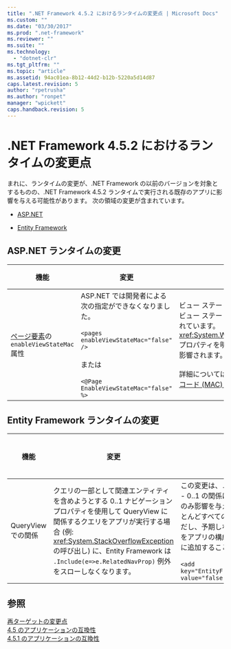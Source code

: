 ```yaml
---
title: ".NET Framework 4.5.2 におけるランタイムの変更点 | Microsoft Docs"
ms.custom: ""
ms.date: "03/30/2017"
ms.prod: ".net-framework"
ms.reviewer: ""
ms.suite: ""
ms.technology: 
  - "dotnet-clr"
ms.tgt_pltfrm: ""
ms.topic: "article"
ms.assetid: 94ac01ea-8b12-44d2-b12b-5220a5d14d87
caps.latest.revision: 5
author: "rpetrusha"
ms.author: "ronpet"
manager: "wpickett"
caps.handback.revision: 5
---
```

# .NET Framework 4.5.2 におけるランタイムの変更点
まれに、ランタイムの変更が、.NET Framework の以前のバージョンを対象とするものの、.NET Framework 4.5.2 ランタイムで実行される既存のアプリに影響を与える可能性があります。 次の領域の変更が含まれています。  
  
-   [ASP.NET](#ASP_NET)  
  
-   [Entity Framework](#EF)  
  
<a name="ASP_NET"></a>   
## ASP.NET ランタイムの変更  
  
|機能|変更|影響|スコープ|  
|--------|--------|--------|----------|  
|[ページ要素](http://msdn.microsoft.com/ja-jp/4123bb66-3fe4-4d62-b70e-33758656b458)の `enableViewStateMac` 属性|ASP.NET では開発者による次の指定ができなくなりました。<br /><br /> `<pages enableViewStateMac="false" />`<br /><br /> または<br /><br /> `<@Page EnableViewStateMac="false" %>`|ビュー ステートのメッセージ認証コード \(MAC\) は、ビュー ステートが埋め込まれたすべての要求に強制されています。<xref:System.Web.UI.Page.EnableViewStateMac%2A> プロパティを明示的に `false` に設定するアプリだけが影響されます。<br /><br /> 詳細については、「[ビュー ステートのメッセージ認証コード \(MAC\) エラーの解決](http://support.microsoft.com/kb/2915218)」を参照してください。|Major|  
  
<a name="EF"></a>   
## Entity Framework ランタイムの変更  
  
|機能|変更|影響|スコープ|  
|--------|--------|--------|----------|  
|QueryView での関係|クエリの一部として関連エンティティを含めようとする 0..1 ナビゲーション プロパティを使用して QueryView に関係するクエリをアプリが実行する場合 \(例: <xref:System.StackOverflowException> の呼び出し\) に、Entity Framework は `.Include(e=>e.RelatedNavProp)` 例外をスローしなくなります。|この変更は、`.Include` を呼び出すクエリの実行時に 1 \- 0..1 の関係にある QueryViews を使用するコードにのみ影響を与えます。 これにより信頼性が向上し、ほとんどすべてのアプリに対して透過的になります。 ただし、予期しない動作が発生する場合、次のエントリをアプリの構成ファイルの `<appSettings>` セクションに追加することにより、この変更を無効にできます。<br /><br /> `<add key="EntityFramework_SimplifyUserSpecifiedViews"  value="false" />`|エッジ|  
  
## 参照  
 [再ターゲットの変更点](../../../docs/framework/migration-guide/retargeting-changes-in-the-net-framework-4-5-2.md)   
 [4.5 のアプリケーションの互換性](../../../docs/framework/migration-guide/application-compatibility-in-the-net-framework-4-5.md)   
 [4.5.1 のアプリケーションの互換性](../../../docs/framework/migration-guide/application-compatibility-in-the-net-framework-4-5-1.md)